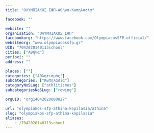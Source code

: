 ```yaml
---
title: "ΟΛΥΜΠΙΑΚΟΣ ΣΦΠ-Αθήνα-Κωπηλασία"

facebook: ""

website: ""
organisation: "ΟΛΥΜΠΙΑΚΟΣ ΣΦΠ"
facebookorg: "https://www.facebook.com/OlympiacosSFP.official/"
websiteorg: "www.olympiacossfp.gr"
UID: "7042020140113school"
cities: ["Αθήνα"]
perioxi: ""
address: ""

places: [""]
categories: ["Αθλητισμός"]
subcategories: ["Κωπηλασία"]
categoryNoSLug: ["athlitismos"]
subcategoriesNoSLug: ["rowing"]

orgUID: "org14042020000027"

url: "olympiakos-sfp-athina-kopilasia/athina"
slug: "olympiakos-sfp-athina-kopilasia"
aliases:
    - /7042020140113school
---
```





